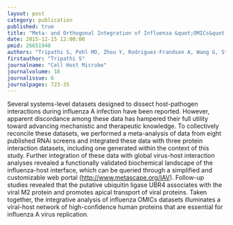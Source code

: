 ```yaml
---
layout: post
category: publication
published: true
title: "Meta- and Orthogonal Integration of Influenza &quot;OMICs&quot; Data Defines a Role for UBR4 in Virus Budding."
date: 2015-12-15 12:00:00
pmid: 26651948
authors: "Tripathi S, Pohl MO, Zhou Y, Rodriguez-Frandsen A, Wang G, Stein DA, Moulton HM, DeJesus P, Che J, Mulder LC, Yángüez E, Andenmatten D, Pache L, Manicassamy B, Albrecht RA, Gonzalez MG, Nguyen Q, Brass A, Elledge S, White M, Shapira S, Hacohen N, Karlas A, Meyer TF, Shales M, Gatorano A, Johnson JR, Jang G, Johnson T, Verschueren E, Sanders D, Krogan N, Shaw M, König R, Stertz S, García-Sastre A, Chanda SK"
firstauthor: "Tripathi S"
journalname: "Cell Host Microbe"
journalvolume: 18
journalissue: 6
journalpages: 723-35
---
```


Several systems-level datasets designed to dissect host-pathogen interactions during influenza A infection have been reported. However, apparent discordance among these data has hampered their full utility toward advancing mechanistic and therapeutic knowledge. To collectively reconcile these datasets, we performed a meta-analysis of data from eight published RNAi screens and integrated these data with three protein interaction datasets, including one generated within the context of this study. Further integration of these data with global virus-host interaction analyses revealed a functionally validated biochemical landscape of the influenza-host interface, which can be queried through a simplified and customizable web portal (http://www.metascape.org/IAV). Follow-up studies revealed that the putative ubiquitin ligase UBR4 associates with the viral M2 protein and promotes apical transport of viral proteins. Taken together, the integrative analysis of influenza OMICs datasets illuminates a viral-host network of high-confidence human proteins that are essential for influenza A virus replication.


